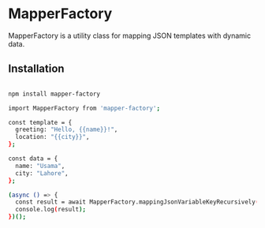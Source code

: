 # MapperFactory

MapperFactory is a utility class for mapping JSON templates with dynamic data.

## Installation

```bash

npm install mapper-factory

import MapperFactory from 'mapper-factory';

const template = {
  greeting: "Hello, {{name}}!",
  location: "{{city}}",
};

const data = {
  name: "Usama",
  city: "Lahore",
};

(async () => {
  const result = await MapperFactory.mappingJsonVariableKeyRecursively(template, data);
  console.log(result);
})();
